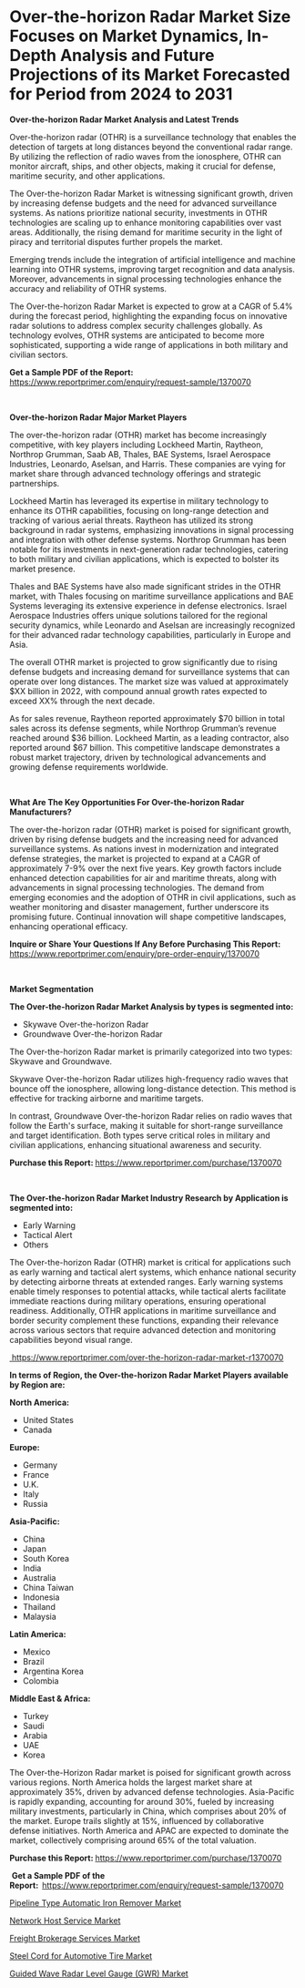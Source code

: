 <p><h1>Over-the-horizon Radar Market Size Focuses on Market Dynamics, In-Depth Analysis and Future Projections of its Market Forecasted for Period from 2024 to 2031</h1></p><p><strong>Over-the-horizon Radar Market Analysis and Latest Trends</strong></p>
<p><p>Over-the-horizon radar (OTHR) is a surveillance technology that enables the detection of targets at long distances beyond the conventional radar range. By utilizing the reflection of radio waves from the ionosphere, OTHR can monitor aircraft, ships, and other objects, making it crucial for defense, maritime security, and other applications. </p><p>The Over-the-horizon Radar Market is witnessing significant growth, driven by increasing defense budgets and the need for advanced surveillance systems. As nations prioritize national security, investments in OTHR technologies are scaling up to enhance monitoring capabilities over vast areas. Additionally, the rising demand for maritime security in the light of piracy and territorial disputes further propels the market.</p><p>Emerging trends include the integration of artificial intelligence and machine learning into OTHR systems, improving target recognition and data analysis. Moreover, advancements in signal processing technologies enhance the accuracy and reliability of OTHR systems.</p><p>The Over-the-horizon Radar Market is expected to grow at a CAGR of 5.4% during the forecast period, highlighting the expanding focus on innovative radar solutions to address complex security challenges globally. As technology evolves, OTHR systems are anticipated to become more sophisticated, supporting a wide range of applications in both military and civilian sectors.</p></p>
<p><strong>Get a Sample PDF of the Report:&nbsp;</strong> <a href="https://www.reportprimer.com/enquiry/request-sample/1370070">https://www.reportprimer.com/enquiry/request-sample/1370070</a></p>
<p>&nbsp;</p>
<p><strong>Over-the-horizon Radar Major Market Players</strong></p>
<p><p>The over-the-horizon radar (OTHR) market has become increasingly competitive, with key players including Lockheed Martin, Raytheon, Northrop Grumman, Saab AB, Thales, BAE Systems, Israel Aerospace Industries, Leonardo, Aselsan, and Harris. These companies are vying for market share through advanced technology offerings and strategic partnerships.</p><p>Lockheed Martin has leveraged its expertise in military technology to enhance its OTHR capabilities, focusing on long-range detection and tracking of various aerial threats. Raytheon has utilized its strong background in radar systems, emphasizing innovations in signal processing and integration with other defense systems. Northrop Grumman has been notable for its investments in next-generation radar technologies, catering to both military and civilian applications, which is expected to bolster its market presence.</p><p>Thales and BAE Systems have also made significant strides in the OTHR market, with Thales focusing on maritime surveillance applications and BAE Systems leveraging its extensive experience in defense electronics. Israel Aerospace Industries offers unique solutions tailored for the regional security dynamics, while Leonardo and Aselsan are increasingly recognized for their advanced radar technology capabilities, particularly in Europe and Asia.</p><p>The overall OTHR market is projected to grow significantly due to rising defense budgets and increasing demand for surveillance systems that can operate over long distances. The market size was valued at approximately $XX billion in 2022, with compound annual growth rates expected to exceed XX% through the next decade.</p><p>As for sales revenue, Raytheon reported approximately $70 billion in total sales across its defense segments, while Northrop Grumman’s revenue reached around $36 billion. Lockheed Martin, as a leading contractor, also reported around $67 billion. This competitive landscape demonstrates a robust market trajectory, driven by technological advancements and growing defense requirements worldwide.</p></p>
<p>&nbsp;</p>
<p><strong>What Are The Key Opportunities For Over-the-horizon Radar Manufacturers?</strong></p>
<p><p>The over-the-horizon radar (OTHR) market is poised for significant growth, driven by rising defense budgets and the increasing need for advanced surveillance systems. As nations invest in modernization and integrated defense strategies, the market is projected to expand at a CAGR of approximately 7-9% over the next five years. Key growth factors include enhanced detection capabilities for air and maritime threats, along with advancements in signal processing technologies. The demand from emerging economies and the adoption of OTHR in civil applications, such as weather monitoring and disaster management, further underscore its promising future. Continual innovation will shape competitive landscapes, enhancing operational efficacy.</p></p>
<p><strong>Inquire or Share Your Questions If Any Before Purchasing This Report:</strong> <a href="https://www.reportprimer.com/enquiry/pre-order-enquiry/1370070">https://www.reportprimer.com/enquiry/pre-order-enquiry/1370070</a></p>
<p>&nbsp;</p>
<p><strong>Market Segmentation</strong></p>
<p><strong>The Over-the-horizon Radar Market Analysis by types is segmented into:</strong></p>
<p><ul><li>Skywave Over-the-horizon Radar</li><li>Groundwave Over-the-horizon Radar</li></ul></p>
<p><p>The Over-the-horizon Radar market is primarily categorized into two types: Skywave and Groundwave. </p><p>Skywave Over-the-horizon Radar utilizes high-frequency radio waves that bounce off the ionosphere, allowing long-distance detection. This method is effective for tracking airborne and maritime targets. </p><p>In contrast, Groundwave Over-the-horizon Radar relies on radio waves that follow the Earth's surface, making it suitable for short-range surveillance and target identification. Both types serve critical roles in military and civilian applications, enhancing situational awareness and security.</p></p>
<p><strong>Purchase this Report:&nbsp;</strong><a href="https://www.reportprimer.com/purchase/1370070">https://www.reportprimer.com/purchase/1370070</a></p>
<p>&nbsp;</p>
<p><strong>The Over-the-horizon Radar Market Industry Research by Application is segmented into:</strong></p>
<p><ul><li>Early Warning</li><li>Tactical Alert</li><li>Others</li></ul></p>
<p><p>The Over-the-horizon Radar (OTHR) market is critical for applications such as early warning and tactical alert systems, which enhance national security by detecting airborne threats at extended ranges. Early warning systems enable timely responses to potential attacks, while tactical alerts facilitate immediate reactions during military operations, ensuring operational readiness. Additionally, OTHR applications in maritime surveillance and border security complement these functions, expanding their relevance across various sectors that require advanced detection and monitoring capabilities beyond visual range.</p></p>
<p><a href="https://www.reportprimer.com/over-the-horizon-radar-market-r1370070">&nbsp;https://www.reportprimer.com/over-the-horizon-radar-market-r1370070</a></p>
<p><strong>In terms of Region, the Over-the-horizon Radar Market Players available by Region are:</strong></p>
<p>
    <p> <strong> North America: </strong>
        <ul>
            <li>United States</li>
            <li>Canada</li>
        </ul>
        </p> 
    <p> <strong> Europe: </strong>
        <ul>
            <li>Germany</li>
            <li>France</li>
            <li>U.K.</li>
            <li>Italy</li>
            <li>Russia</li>
        </ul>
        </p> 
    <p> <strong> Asia-Pacific: </strong>
        <ul>
            <li>China</li>
            <li>Japan</li>
            <li>South Korea</li>
            <li>India</li>
            <li>Australia</li>
            <li>China Taiwan</li>
            <li>Indonesia</li>
            <li>Thailand</li>
            <li>Malaysia</li>
        </ul>
        </p> 
    <p> <strong> Latin America: </strong>
        <ul>
            <li>Mexico</li>
            <li>Brazil</li>
            <li>Argentina Korea</li>
            <li>Colombia</li>
        </ul>
        </p> 
    <p> <strong> Middle East & Africa: </strong>
        <ul>
            <li>Turkey</li>
            <li>Saudi</li>
            <li>Arabia</li>
            <li>UAE</li>
            <li>Korea</li>
        </ul>
    </p>
    </p>
<p><p>The Over-the-Horizon Radar market is poised for significant growth across various regions. North America holds the largest market share at approximately 35%, driven by advanced defense technologies. Asia-Pacific is rapidly expanding, accounting for around 30%, fueled by increasing military investments, particularly in China, which comprises about 20% of the market. Europe trails slightly at 15%, influenced by collaborative defense initiatives. North America and APAC are expected to dominate the market, collectively comprising around 65% of the total valuation.</p></p>
<p><strong>Purchase this Report: </strong><a href="https://www.reportprimer.com/purchase/1370070">https://www.reportprimer.com/purchase/1370070</a></p>
<p>&nbsp;<strong>Get a Sample PDF of the Report:&nbsp;&nbsp;</strong><a href="https://www.reportprimer.com/enquiry/request-sample/1370070">https://www.reportprimer.com/enquiry/request-sample/1370070</a></p>
<p><strong></strong></p>
<p><p><a href="https://medium.com/@brettweberrt8767765/global-pipeline-type-automatic-iron-remover-market-status-2024-2031-and-forecast-by-region-2fefc9d84b65?postPublishedType=repub">Pipeline Type Automatic Iron Remover Market</a></p><p><a href="https://www.linkedin.com/pulse/comprehensive-analysis-global-network-host-service-market-cwnmc">Network Host Service Market</a></p><p><a href="https://www.linkedin.com/pulse/how-regional-global-trends-shaping-freight-brokerage-xf1gc">Freight Brokerage Services Market</a></p><p><a href="https://issuu.com/reportprime-2/docs/steel-cord-for-automotive-tire-mark_d4b37aa6d6748e">Steel Cord for Automotive Tire Market</a></p><p><a href="https://medium.com/@brettweberrt8767765/guided-wave-radar-level-gauge-gwr-market-size-share-growth-and-market-analysis-by-type-by-fe706ab87099?postPublishedType=repub">Guided Wave Radar Level Gauge (GWR) Market</a></p></p>